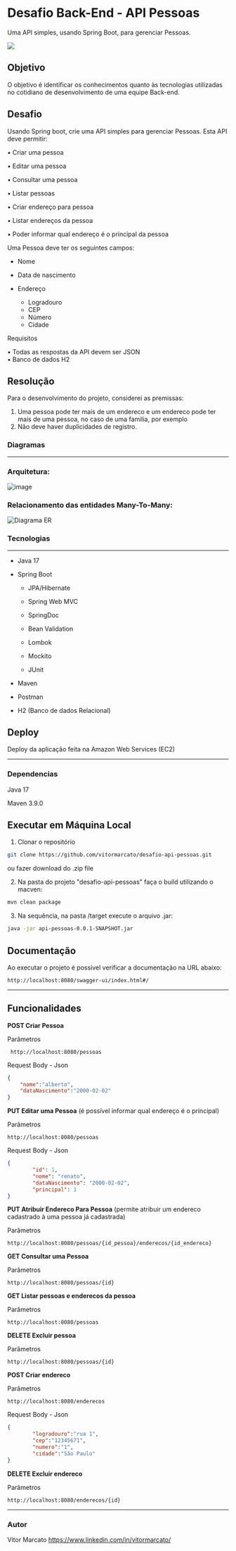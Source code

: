 # Desafio Back-End - API Pessoas

Uma API simples, usando Spring Boot, para gerenciar Pessoas.

![](https://media.giphy.com/media/giDUrT9SAdjwB9rsJu/giphy.gif)

## Objetivo
O objetivo é identificar os conhecimentos quanto às tecnologias utilizadas no cotidiano de desenvolvimento de uma equipe Back-end.

## Desafio

Usando Spring boot, crie uma API simples para gerenciar Pessoas. Esta API deve permitir:  
  
  •	Criar uma pessoa
  
  •	Editar uma pessoa
  
  •	Consultar uma pessoa
  
  •	Listar pessoas
  
  •	Criar endereço para pessoa
  
  •	Listar endereços da pessoa
  
  •	Poder informar qual endereço é o principal da pessoa  
  

Uma Pessoa deve ter os seguintes campos:  
  
  -	Nome
  
  -	Data de nascimento
  
  -	Endereço
  
     -	Logradouro
     -	CEP
     -	Número
     -	Cidade


Requisitos  
 
  •	Todas as respostas da API devem ser JSON  
  •	Banco de dados H2
  
## Resolução
  
  Para o desenvolvimento do projeto, considerei as premissas:

  1.	Uma pessoa pode ter mais de um endereco e um endereco pode ter mais de uma pessoa, no caso de uma familia, por exemplo
  2.	Não deve haver duplicidades de registro.

### Diagramas
---

### Arquitetura:
![image](https://user-images.githubusercontent.com/60930603/220412598-2a4a8242-206b-4f40-8ffb-7fda07f1e869.png)


### Relacionamento das entidades Many-To-Many:
![Diagrama ER](https://user-images.githubusercontent.com/60930603/220413007-a6c507a8-136c-4b82-8de7-f1657ebccbc5.png)

### Tecnologias
---

  - Java 17
  
  - Spring Boot   
  
    - JPA/Hibernate

    - Spring Web MVC

    - SpringDoc

    - Bean Validation

    - Lombok

    - Mockito

    - JUnit
  
  - Maven
  
  - Postman
  
  - H2 (Banco de dados Relacional)  

## Deploy
Deploy da aplicação feita na Amazon Web Services (EC2)

---

### Dependencias 

Java 17

Maven 3.9.0

## Executar em Máquina Local

1. Clonar o repositório
  
  ```bash
git clone https://github.com/vitormarcato/desafio-api-pessoas.git
```
ou fazer download do .zip file
  		  
2. Na pasta do projeto "desafio-api-pessoas" faça o build utilizando o macven: 

  ```bash
mvn clean package
```

3.  Na sequência, na pasta /target execute o arquivo .jar:
  
  ```bash
java -jar api-pessoas-0.0.1-SNAPSHOT.jar
```

## Documentação 

Ao executar o projeto é possível verificar a documentação na URL abaixo:

```
http://localhost:8080/swagger-ui/index.html#/
``` 
---

## Funcionalidades 

**POST Criar Pessoa**

Parâmetros
```
 http://localhost:8080/pessoas
```

Request Body - Json
```json
{
    "nome":"alberto",
    "dataNascimento":"2000-02-02"
}
```
**PUT Editar uma Pessoa**  (é possível informar qual endereço é o principal)

Parâmetros
```
http://localhost:8080/pessoas
```
Request Body - Json
```json
{
        "id": 1,
        "nome": "renato",
        "dataNascimento": "2000-02-02",
        "principal": 1
}
```
**PUT Atribuir Endereco Para Pessoa** (permite atribuir um endereco cadastrado à uma pessoa já cadastrada)

Parâmetros
```
http://localhost:8080/pessoas/{id_pessoa}/enderecos/{id_endereco}
```

**GET Consultar uma Pessoa**  

Parâmetros
```
http://localhost:8080/pessoas/{id}
```


**GET Listar pessoas e enderecos da pessoa**  

Parâmetros
```
http://localhost:8080/pessoas
```

**DELETE Excluir pessoa**  

Parâmetros
```
http://localhost:8080/pessoas/{id}
```

**POST Criar endereco**  

Parâmetros
```
http://localhost:8080/enderecos
```
Request Body - Json
```json
{
        "logradouro":"rua 1",
        "cep":"12345671",
        "numero":"1",
        "cidade":"São Paulo"
}
```
**DELETE Excluir endereco**  

Parâmetros
```
http://localhost:8080/enderecos/{id}
```
---

### Autor

Vitor Marcato https://www.linkedin.com/in/vitormarcato/
